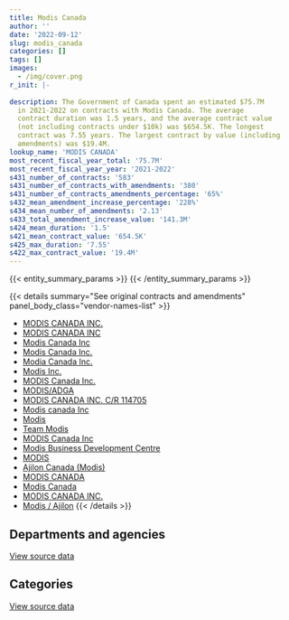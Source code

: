 ```yaml
---
title: Modis Canada
author: ''
date: '2022-09-12'
slug: modis_canada
categories: []
tags: []
images:
  - /img/cover.png
r_init: |-
  
description: The Government of Canada spent an estimated $75.7M
  in 2021-2022 on contracts with Modis Canada. The average
  contract duration was 1.5 years, and the average contract value
  (not including contracts under $10k) was $654.5K. The longest
  contract was 7.55 years. The largest contract by value (including
  amendments) was $19.4M.
lookup_name: 'MODIS CANADA'
most_recent_fiscal_year_total: '75.7M'
most_recent_fiscal_year_year: '2021-2022'
s431_number_of_contracts: '583'
s431_number_of_contracts_with_amendments: '380'
s431_number_of_contracts_amendments_percentage: '65%'
s432_mean_amendment_increase_percentage: '228%'
s434_mean_number_of_amendments: '2.13'
s433_total_amendment_increase_value: '141.3M'
s424_mean_duration: '1.5'
s421_mean_contract_value: '654.5K'
s425_max_duration: '7.55'
s422_max_contract_value: '19.4M'
---
```


<script src="/rmarkdown-libs/htmlwidgets/htmlwidgets.js"></script>
<link href="/rmarkdown-libs/datatables-css/datatables-crosstalk.css" rel="stylesheet" />
<script src="/rmarkdown-libs/datatables-binding/datatables.js"></script>
<script src="/rmarkdown-libs/jquery/jquery-3.6.0.min.js"></script>
<link href="/rmarkdown-libs/dt-core-bootstrap/css/dataTables.bootstrap.min.css" rel="stylesheet" />
<link href="/rmarkdown-libs/dt-core-bootstrap/css/dataTables.bootstrap.extra.css" rel="stylesheet" />
<script src="/rmarkdown-libs/dt-core-bootstrap/js/jquery.dataTables.min.js"></script>
<script src="/rmarkdown-libs/dt-core-bootstrap/js/dataTables.bootstrap.min.js"></script>
<link href="/rmarkdown-libs/crosstalk/css/crosstalk.min.css" rel="stylesheet" />
<script src="/rmarkdown-libs/crosstalk/js/crosstalk.min.js"></script>
<script src="/rmarkdown-libs/htmlwidgets/htmlwidgets.js"></script>
<link href="/rmarkdown-libs/datatables-css/datatables-crosstalk.css" rel="stylesheet" />
<script src="/rmarkdown-libs/datatables-binding/datatables.js"></script>
<script src="/rmarkdown-libs/jquery/jquery-3.6.0.min.js"></script>
<link href="/rmarkdown-libs/dt-core-bootstrap/css/dataTables.bootstrap.min.css" rel="stylesheet" />
<link href="/rmarkdown-libs/dt-core-bootstrap/css/dataTables.bootstrap.extra.css" rel="stylesheet" />
<script src="/rmarkdown-libs/dt-core-bootstrap/js/jquery.dataTables.min.js"></script>
<script src="/rmarkdown-libs/dt-core-bootstrap/js/dataTables.bootstrap.min.js"></script>
<link href="/rmarkdown-libs/crosstalk/css/crosstalk.min.css" rel="stylesheet" />
<script src="/rmarkdown-libs/crosstalk/js/crosstalk.min.js"></script>

{{< entity_summary_params >}}
{{< /entity_summary_params >}}

{{< details summary="See original contracts and amendments" panel_body_class="vendor-names-list" >}}
- [MODIS CANADA INC.](https://search.open.canada.ca/en/ct/?sort=contract_value_f%20desc&page=1&search_text=%22MODIS%20CANADA%20INC.%22)
- [MODIS CANADA INC](https://search.open.canada.ca/en/ct/?sort=contract_value_f%20desc&page=1&search_text=%22MODIS%20CANADA%20INC%22)
- [Modis Canada Inc](https://search.open.canada.ca/en/ct/?sort=contract_value_f%20desc&page=1&search_text=%22Modis%20Canada%20Inc%22)
- [Modis Canada Inc.](https://search.open.canada.ca/en/ct/?sort=contract_value_f%20desc&page=1&search_text=%22Modis%20Canada%20Inc.%22)
- [Modia Canada Inc.](https://search.open.canada.ca/en/ct/?sort=contract_value_f%20desc&page=1&search_text=%22Modia%20Canada%20Inc.%22)
- [Modis Inc.](https://search.open.canada.ca/en/ct/?sort=contract_value_f%20desc&page=1&search_text=%22Modis%20Inc.%22)
- [MODIS Canada Inc.](https://search.open.canada.ca/en/ct/?sort=contract_value_f%20desc&page=1&search_text=%22MODIS%20Canada%20Inc.%22)
- [MODIS/ADGA](https://search.open.canada.ca/en/ct/?sort=contract_value_f%20desc&page=1&search_text=%22MODIS%2fADGA%22)
- [MODIS CANADA INC. C/R 114705](https://search.open.canada.ca/en/ct/?sort=contract_value_f%20desc&page=1&search_text=%22MODIS%20CANADA%20INC.%20C%2fR%20114705%22)
- [Modis canada Inc](https://search.open.canada.ca/en/ct/?sort=contract_value_f%20desc&page=1&search_text=%22Modis%20canada%20Inc%22)
- [Modis](https://search.open.canada.ca/en/ct/?sort=contract_value_f%20desc&page=1&search_text=%22Modis%22)
- [Team Modis](https://search.open.canada.ca/en/ct/?sort=contract_value_f%20desc&page=1&search_text=%22Team%20Modis%22)
- [MODIS Canada Inc](https://search.open.canada.ca/en/ct/?sort=contract_value_f%20desc&page=1&search_text=%22MODIS%20Canada%20Inc%22)
- [Modis Business Development Centre](https://search.open.canada.ca/en/ct/?sort=contract_value_f%20desc&page=1&search_text=%22Modis%20Business%20Development%20Centre%22)
- [MODIS](https://search.open.canada.ca/en/ct/?sort=contract_value_f%20desc&page=1&search_text=%22MODIS%22)
- [Ajilon Canada (Modis)](https://search.open.canada.ca/en/ct/?sort=contract_value_f%20desc&page=1&search_text=%22Ajilon%20Canada%20%28Modis%29%22)
- [MODIS CANADA](https://search.open.canada.ca/en/ct/?sort=contract_value_f%20desc&page=1&search_text=%22MODIS%20CANADA%22)
- [Modis Canada](https://search.open.canada.ca/en/ct/?sort=contract_value_f%20desc&page=1&search_text=%22Modis%20Canada%22)
- [MODIS CANADA INC.](https://search.open.canada.ca/en/ct/?sort=contract_value_f%20desc&page=1&search_text=%22MODIS%20%20CANADA%20INC.%22)
- [Modis / Ajilon](https://search.open.canada.ca/en/ct/?sort=contract_value_f%20desc&page=1&search_text=%22Modis%20%2f%20%20Ajilon%22)
{{< /details >}}

## Departments and agencies

<div id="htmlwidget-1" style="width:100%;height:auto;" class="datatables html-widget"></div>
<script type="application/json" data-for="htmlwidget-1">{"x":{"style":"bootstrap","filter":"none","vertical":false,"data":[["<a href=\"/departments/aafc-aac/\">Agriculture and Agri-Food Canada<\/a>","<a href=\"/departments/aandc-aadnc/\">Crown-Indigenous Relations and Northern Affairs Canada<\/a>","<a href=\"/departments/cbsa-asfc/\">Canada Border Services Agency<\/a>","<a href=\"/departments/cer-rec/\">Canada Energy Regulator<\/a>","<a href=\"/departments/cfia-acia/\">Canadian Food Inspection Agency<\/a>","<a href=\"/departments/chrc-ccdp/\">Canadian Human Rights Commission<\/a>","<a href=\"/departments/cic/\">Immigration, Refugees and Citizenship Canada<\/a>","<a href=\"/departments/cra-arc/\">Canada Revenue Agency<\/a>","<a href=\"/departments/csc-scc/\">Correctional Service of Canada<\/a>","<a href=\"/departments/cta-otc/\">Canadian Transportation Agency<\/a>","<a href=\"/departments/dfatd-maecd/\">Global Affairs Canada<\/a>","<a href=\"/departments/dfo-mpo/\">Fisheries and Oceans Canada<\/a>","<a href=\"/departments/dnd-mdn/\">National Defence<\/a>","<a href=\"/departments/elections/\">Elections Canada<\/a>","<a href=\"/departments/ic/\">Innovation, Science and Economic Development Canada<\/a>","<a href=\"/departments/jus/\">Department of Justice Canada<\/a>","<a href=\"/departments/lac-bac/\">Library and Archives Canada<\/a>","<a href=\"/departments/nrcan-rncan/\">Natural Resources Canada<\/a>","<a href=\"/departments/pco-bcp/\">Privy Council Office<\/a>","<a href=\"/departments/ps-sp/\">Public Safety Canada<\/a>","<a href=\"/departments/psc-cfp/\">Public Service Commission of Canada<\/a>","<a href=\"/departments/pwgsc-tpsgc/\">Public Services and Procurement Canada<\/a>","<a href=\"/departments/rcmp-grc/\">Royal Canadian Mounted Police<\/a>","<a href=\"/departments/ssc-spc/\">Shared Services Canada<\/a>","<a href=\"/departments/tbs-sct/\">Treasury Board of Canada Secretariat<\/a>"],[787930.94,null,992568.47,2306324.56,null,81481.51,7140781.48,2579493.78,3643510.9,151407.35,1075423.17,712685.9,15412608.36,24671.11,2362746.96,458502.04,720738.66,72295.44,null,48292.73,502782.36,8127700.95,2751954.88,6611085.94,null],[790089.65,null,2724337.93,2416143.32,null,27234.92,8876192.5,null,3653493.13,151822.16,116170.37,725947.11,20096821.59,24205.35,1988878.51,459758.21,722076.06,359679.65,105756.7,null,1294097.6,3543626.35,4399419.47,6585424.52,null],[402107.1,null,2106986.58,1975023.45,null,null,8647760.88,null,3643510.9,null,445709.31,1324349.89,25178672.12,26138.91,2834337.88,458502.04,488151.02,293548.03,485658.5,null,726866.7,1422703.07,4330645.05,1685465.23,null],[793346.45,28886.22,15742.14,2776270.2,9522.64,null,10488776.96,null,4199633.21,null,2884028.43,468402.03,37422518.8,26138.91,4976748.28,345446.75,488151.02,219905.12,536885.5,null,102395.62,3387021.5,4730490.96,null,1782220.52]],"container":"<table class=\"table table-striped table-hover row-border order-column display\">\n  <thead>\n    <tr>\n      <th>Department<\/th>\n      <th>2018-2019<\/th>\n      <th>2019-2020<\/th>\n      <th>2020-2021<\/th>\n      <th>2021-2022<\/th>\n    <\/tr>\n  <\/thead>\n<\/table>","options":{"order":[[4,"desc"]],"pageLength":10,"autoWidth":true,"columnDefs":[{"targets":1,"render":"function(data, type, row, meta) {\n    return type !== 'display' ? data : DTWidget.formatCurrency(data, \"$\", 2, 3, \",\", \".\", true, null);\n  }"},{"targets":2,"render":"function(data, type, row, meta) {\n    return type !== 'display' ? data : DTWidget.formatCurrency(data, \"$\", 2, 3, \",\", \".\", true, null);\n  }"},{"targets":3,"render":"function(data, type, row, meta) {\n    return type !== 'display' ? data : DTWidget.formatCurrency(data, \"$\", 2, 3, \",\", \".\", true, null);\n  }"},{"targets":4,"render":"function(data, type, row, meta) {\n    return type !== 'display' ? data : DTWidget.formatCurrency(data, \"$\", 2, 3, \",\", \".\", true, null);\n  }"},{"width":"16%","targets":[1,2,3,4]},{"className":"dt-right","targets":[1,2,3,4]}],"orderClasses":false}},"evals":["options.columnDefs.0.render","options.columnDefs.1.render","options.columnDefs.2.render","options.columnDefs.3.render"],"jsHooks":[]}</script>
<p class="text-right">
<a href="https://github.com/GoC-Spending/contracts-data/tree/main/data/out/vendors/modis_canada/summary_by_fiscal_year_by_department.csv" class="source-data-link btn btn-link">View source data</a>
</p>

## Categories

<div id="htmlwidget-2" style="width:100%;height:auto;" class="datatables html-widget"></div>
<script type="application/json" data-for="htmlwidget-2">{"x":{"style":"bootstrap","filter":"none","vertical":false,"data":[["<a href=\"/categories/other/\">(Other)<\/a>","<a href=\"/categories/defence/\">Defence<\/a>","<a href=\"/categories/professional_services/\">Professional services<\/a>","<a href=\"/categories/information_technology/\">Information technology<\/a>"],[null,8520026.26,7450423.28,40594537.96],[null,11142268.64,9370017.82,38548888.63],[null,16918004.48,8403481.76,31154650.44],[0,21769039.32,16998035.3,36915456.63]],"container":"<table class=\"table table-striped table-hover row-border order-column display\">\n  <thead>\n    <tr>\n      <th>Category<\/th>\n      <th>2018-2019<\/th>\n      <th>2019-2020<\/th>\n      <th>2020-2021<\/th>\n      <th>2021-2022<\/th>\n    <\/tr>\n  <\/thead>\n<\/table>","options":{"order":[[4,"desc"]],"dom":"t","pageLength":30,"autoWidth":true,"columnDefs":[{"targets":1,"render":"function(data, type, row, meta) {\n    return type !== 'display' ? data : DTWidget.formatCurrency(data, \"$\", 2, 3, \",\", \".\", true, null);\n  }"},{"targets":2,"render":"function(data, type, row, meta) {\n    return type !== 'display' ? data : DTWidget.formatCurrency(data, \"$\", 2, 3, \",\", \".\", true, null);\n  }"},{"targets":3,"render":"function(data, type, row, meta) {\n    return type !== 'display' ? data : DTWidget.formatCurrency(data, \"$\", 2, 3, \",\", \".\", true, null);\n  }"},{"targets":4,"render":"function(data, type, row, meta) {\n    return type !== 'display' ? data : DTWidget.formatCurrency(data, \"$\", 2, 3, \",\", \".\", true, null);\n  }"},{"width":"16%","targets":[1,2,3,4]},{"className":"dt-right","targets":[1,2,3,4]}],"orderClasses":false,"lengthMenu":[10,25,30,50,100]}},"evals":["options.columnDefs.0.render","options.columnDefs.1.render","options.columnDefs.2.render","options.columnDefs.3.render"],"jsHooks":[]}</script>
<p class="text-right">
<a href="https://github.com/GoC-Spending/contracts-data/tree/main/data/out/vendors/modis_canada/summary_by_fiscal_year_by_category.csv" class="source-data-link btn btn-link">View source data</a>
</p>
